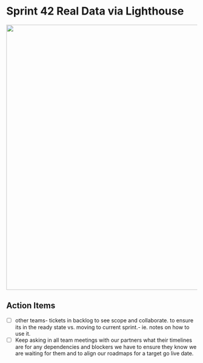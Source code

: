 
# Sprint 42 Real Data via Lighthouse

<img
src="https://lh6.googleusercontent.com/B-WCXvREb8rbesJnT5QH3joMnxnRlukNEeVP-oI7ZK0yLhYB1BV2LmA5ckUmndvzrrjuWXuTtDDJa4ki8dI1B33klPQTH4wccfxBYKtVC6Fy2dsIQpX9vYezg-XVbYPjoDwtlo2u" width="700">

## Action Items
 - [ ] other teams- tickets in backlog to see scope and collaborate. to ensure its in the ready state vs. moving to current sprint.- ie. notes on how to use it.
 - [ ] Keep asking in all team meetings with our partners what their timelines are for any dependencies and blockers we have to ensure they know we are waiting for them and to align our roadmaps for a target go live date.
